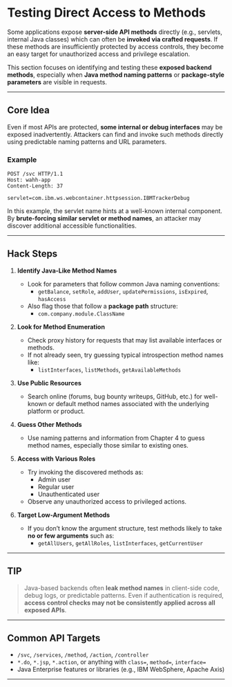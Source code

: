 # Testing Direct Access to Methods

Some applications expose **server-side API methods** directly (e.g., servlets, internal Java classes) which can often be **invoked via crafted requests**. If these methods are insufficiently protected by access controls, they become an easy target for unauthorized access and privilege escalation.

This section focuses on identifying and testing these **exposed backend methods**, especially when **Java method naming patterns** or **package-style parameters** are visible in requests.

---

## Core Idea

Even if most APIs are protected, **some internal or debug interfaces** may be exposed inadvertently. Attackers can find and invoke such methods directly using predictable naming patterns and URL parameters.

### Example

```http
POST /svc HTTP/1.1
Host: wahh-app
Content-Length: 37

servlet=com.ibm.ws.webcontainer.httpsession.IBMTrackerDebug
```

In this example, the servlet name hints at a well-known internal component. By **brute-forcing similar servlet or method names**, an attacker may discover additional accessible functionalities.

---

## Hack Steps

1. **Identify Java-Like Method Names**
   - Look for parameters that follow common Java naming conventions:
     - `getBalance`, `setRole`, `addUser`, `updatePermissions`, `isExpired`, `hasAccess`
   - Also flag those that follow a **package path** structure:
     - `com.company.module.ClassName`

2. **Look for Method Enumeration**
   - Check proxy history for requests that may list available interfaces or methods.
   - If not already seen, try guessing typical introspection method names like:
     - `listInterfaces`, `listMethods`, `getAvailableMethods`

3. **Use Public Resources**
   - Search online (forums, bug bounty writeups, GitHub, etc.) for well-known or default method names associated with the underlying platform or product.

4. **Guess Other Methods**
   - Use naming patterns and information from Chapter 4 to guess method names, especially those similar to existing ones.

5. **Access with Various Roles**
   - Try invoking the discovered methods as:
     - Admin user
     - Regular user
     - Unauthenticated user
   - Observe any unauthorized access to privileged actions.

6. **Target Low-Argument Methods**
   - If you don’t know the argument structure, test methods likely to take **no or few arguments** such as:
     - `getAllUsers`, `getAllRoles`, `listInterfaces`, `getCurrentUser`

---

## TIP

> Java-based backends often **leak method names** in client-side code, debug logs, or predictable patterns. Even if authentication is required, **access control checks may not be consistently applied across all exposed APIs**.

---

## Common API Targets

- `/svc`, `/services`, `/method`, `/action`, `/controller`
- `*.do`, `*.jsp`, `*.action`, or anything with `class=`, `method=`, `interface=`
- Java Enterprise features or libraries (e.g., IBM WebSphere, Apache Axis)

---

